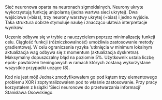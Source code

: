 Sieć neuronowa oparta na neuronach sigmoidalnych. Neurony ukryte wykorzystują funkcję unipolarną (jedna wartwa sieci ukrytej). Dwa wejściowe (+bias), trzy neurony warstwy ukrytej (+bias) i jedno wyjście. Taka struktura dobrze stymuluje naukę i znacząco ułatwia interpretacje wyników.

Uczenie odbywa się w trybie z nauczycielem poprzez minimalizację funkcji celu. Ciągłość funkcji (różniczkowalność) umożliwia zastosowanie metody gradientowej. W celu ograniczenia ryzyka 'utknięcia w minimum lokalnym aktualizacja wag odbywa się z momentum (aktualizacja dyskretna). Maksymalny dopuszczalny błąd na poziomie 5%. Użytkownik ustala liczbę epok- powtórzeń treningowych w ramach których zostaną wykorzystane wszystkie przypadki uczące (8).

Kod nie jest mój! Jednak zmodyfikowałem go pod kątem trzy elementowego problemu XOR i zoptymalizowałem pod to właśnie zastosowanie. Przy pracy korzystałem z książki 'Sieci neuronowe do przetwarzania informacji' Stanisława Osowskiego.
